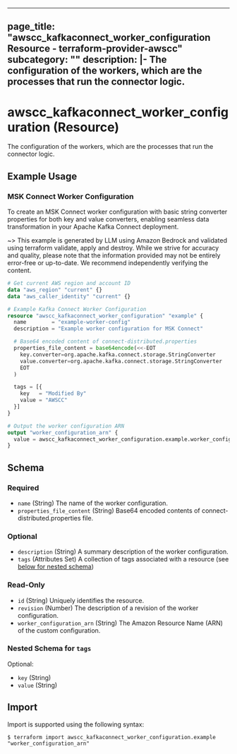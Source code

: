 
---
page_title: "awscc_kafkaconnect_worker_configuration Resource - terraform-provider-awscc"
subcategory: ""
description: |-
  The configuration of the workers, which are the processes that run the connector logic.
---

# awscc_kafkaconnect_worker_configuration (Resource)

The configuration of the workers, which are the processes that run the connector logic.

## Example Usage

### MSK Connect Worker Configuration

To create an MSK Connect worker configuration with basic string converter properties for both key and value converters, enabling seamless data transformation in your Apache Kafka Connect deployment.

~> This example is generated by LLM using Amazon Bedrock and validated using terraform validate, apply and destroy. While we strive for accuracy and quality, please note that the information provided may not be entirely error-free or up-to-date. We recommend independently verifying the content.

```terraform
# Get current AWS region and account ID
data "aws_region" "current" {}
data "aws_caller_identity" "current" {}

# Example Kafka Connect Worker Configuration
resource "awscc_kafkaconnect_worker_configuration" "example" {
  name        = "example-worker-config"
  description = "Example worker configuration for MSK Connect"

  # Base64 encoded content of connect-distributed.properties
  properties_file_content = base64encode(<<-EOT
    key.converter=org.apache.kafka.connect.storage.StringConverter
    value.converter=org.apache.kafka.connect.storage.StringConverter
    EOT
  )

  tags = [{
    key   = "Modified By"
    value = "AWSCC"
  }]
}

# Output the worker configuration ARN
output "worker_configuration_arn" {
  value = awscc_kafkaconnect_worker_configuration.example.worker_configuration_arn
}
```

<!-- schema generated by tfplugindocs -->
## Schema

### Required

- `name` (String) The name of the worker configuration.
- `properties_file_content` (String) Base64 encoded contents of connect-distributed.properties file.

### Optional

- `description` (String) A summary description of the worker configuration.
- `tags` (Attributes Set) A collection of tags associated with a resource (see [below for nested schema](#nestedatt--tags))

### Read-Only

- `id` (String) Uniquely identifies the resource.
- `revision` (Number) The description of a revision of the worker configuration.
- `worker_configuration_arn` (String) The Amazon Resource Name (ARN) of the custom configuration.

<a id="nestedatt--tags"></a>
### Nested Schema for `tags`

Optional:

- `key` (String)
- `value` (String)

## Import

Import is supported using the following syntax:

```shell
$ terraform import awscc_kafkaconnect_worker_configuration.example "worker_configuration_arn"
```
